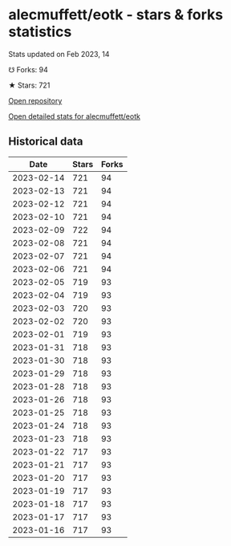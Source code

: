 # alecmuffett/eotk - stars & forks statistics

Stats updated on Feb 2023, 14

☋ Forks: 94

★ Stars: 721

[Open repository](https://github.com/alecmuffett/eotk)

[Open detailed stats for alecmuffett/eotk](https://reviewgithub.com/rep/alecmuffett/eotk)

## Historical data
| Date | Stars | Forks |
|------|-------|-------|
| 2023-02-14 | 721 | 94 | 
| 2023-02-13 | 721 | 94 | 
| 2023-02-12 | 721 | 94 | 
| 2023-02-10 | 721 | 94 | 
| 2023-02-09 | 722 | 94 | 
| 2023-02-08 | 721 | 94 | 
| 2023-02-07 | 721 | 94 | 
| 2023-02-06 | 721 | 94 | 
| 2023-02-05 | 719 | 93 | 
| 2023-02-04 | 719 | 93 | 
| 2023-02-03 | 720 | 93 | 
| 2023-02-02 | 720 | 93 | 
| 2023-02-01 | 719 | 93 | 
| 2023-01-31 | 718 | 93 | 
| 2023-01-30 | 718 | 93 | 
| 2023-01-29 | 718 | 93 | 
| 2023-01-28 | 718 | 93 | 
| 2023-01-26 | 718 | 93 | 
| 2023-01-25 | 718 | 93 | 
| 2023-01-24 | 718 | 93 | 
| 2023-01-23 | 718 | 93 | 
| 2023-01-22 | 717 | 93 | 
| 2023-01-21 | 717 | 93 | 
| 2023-01-20 | 717 | 93 | 
| 2023-01-19 | 717 | 93 | 
| 2023-01-18 | 717 | 93 | 
| 2023-01-17 | 717 | 93 | 
| 2023-01-16 | 717 | 93 | 

